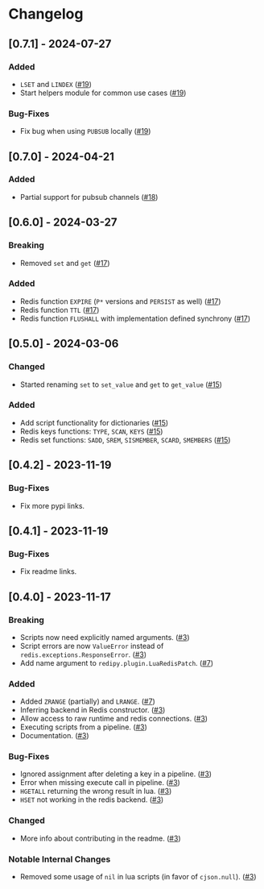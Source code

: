 # Changelog

## [0.7.1] - 2024-07-27

### Added

- `LSET` and `LINDEX` ([#19])
- Start helpers module for common use cases ([#19])

### Bug-Fixes

- Fix bug when using `PUBSUB` locally ([#19])

## [0.7.0] - 2024-04-21

### Added

- Partial support for pubsub channels ([#18])

## [0.6.0] - 2024-03-27

### Breaking

- Removed `set` and `get` ([#17])

### Added

- Redis function `EXPIRE` (`P*` versions and `PERSIST` as well) ([#17])
- Redis function `TTL` ([#17])
- Redis function `FLUSHALL` with implementation defined synchrony ([#17])

## [0.5.0] - 2024-03-06

### Changed

- Started renaming `set` to `set_value` and `get` to `get_value` ([#15])

### Added

- Add script functionality for dictionaries ([#15])
- Redis keys functions: `TYPE`, `SCAN`, `KEYS` ([#15])
- Redis set functions: `SADD`, `SREM`, `SISMEMBER`, `SCARD`, `SMEMBERS` ([#15])

## [0.4.2] - 2023-11-19

### Bug-Fixes

- Fix more pypi links.

## [0.4.1] - 2023-11-19

### Bug-Fixes

- Fix readme links.

## [0.4.0] - 2023-11-17

### Breaking

- Scripts now need explicitly named arguments. ([#3])
- Script errors are now `ValueError` instead of
  `redis.exceptions.ResponseError`. ([#3])
- Add name argument to `redipy.plugin.LuaRedisPatch`. ([#7])

### Added

- Added `ZRANGE` (partially) and `LRANGE`. ([#7])
- Inferring backend in Redis constructor. ([#3])
- Allow access to raw runtime and redis connections. ([#3])
- Executing scripts from a pipeline. ([#3])
- Documentation. ([#3])

### Bug-Fixes

- Ignored assignment after deleting a key in a pipeline. ([#3])
- Error when missing execute call in pipeline. ([#3])
- `HGETALL` returning the wrong result in lua. ([#3])
- `HSET` not working in the redis backend. ([#3])

### Changed

- More info about contributing in the readme. ([#3])

### Notable Internal Changes

- Removed some usage of `nil` in lua scripts (in favor of `cjson.null`). ([#3])

[#3]: https://github.com/JosuaKrause/redipy/pull/3
[#7]: https://github.com/JosuaKrause/redipy/pull/7
[#15]: https://github.com/JosuaKrause/redipy/pull/15
[#17]: https://github.com/JosuaKrause/redipy/pull/17
[#18]: https://github.com/JosuaKrause/redipy/pull/18
[#19]: https://github.com/JosuaKrause/redipy/pull/19
